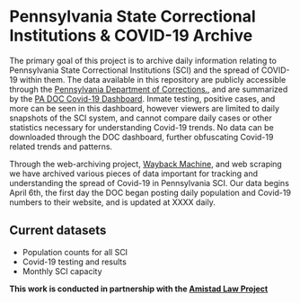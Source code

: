 # Pennsylvania State Correctional Institutions & COVID-19 Archive

The primary goal of this project is to archive daily information relating to Pennsylvania State Correctional Institutions (SCI) and the spread of COVID-19 within them. The data available in this repository are publicly accessible through the <a href='https://www.cor.pa.gov/Pages/COVID-19.aspx'>Pennsylvania Department of Corrections.</a>, and are summarized by the <a href='https://app.powerbigov.us/view?r=eyJrIjoiNWQ5YTQ4ZWUtY2NjMi00ZWRhLTgyNWQtYzAzNzc5NmYwMGIyIiwidCI6IjQxOGUyODQxLTAxMjgtNGRkNS05YjZjLTQ3ZmM1YTlhMWJkZSJ9'>PA DOC Covid-19 Dashboard</a>. Inmate testing, positive cases, and more can be seen in this dashboard, however viewers are limited to daily snapshots of the SCI system, and cannot compare daily cases or other statistics necessary for understanding Covid-19 trends. No data can be downloaded through the DOC dashboard, further obfuscating Covid-19 related trends and patterns. 

Through the web-archiving project, <a href="https://archive.org/web/"> Wayback Machine</a>, and web scraping we have archived various pieces of data important for tracking and understanding the spread of Covid-19 in Pennsylvania SCI. Our data begins April 6th, the first day the DOC began posting daily population and Covid-19 numbers to their website, and is updated at XXXX daily. 

## Current datasets

* Population counts for all SCI
* Covid-19 testing and results
* Monthly SCI capacity

**This work is conducted in partnership with the <a href='https://amistadlaw.org/'>Amistad Law Project </a>**

